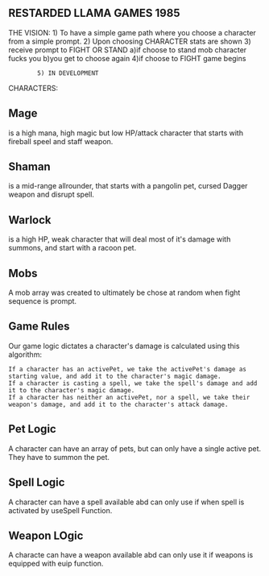 ## RESTARDED LLAMA GAMES 1985

THE VISION: 1) To have a simple game path where you choose a character from a simple prompt.
            2) Upon choosing CHARACTER stats are shown
            3) receive prompt to FIGHT OR STAND
                a)if choose to stand mob character fucks you
                b)you get to choose again
            4)if choose to FIGHT game begins
            
            5) IN DEVELOPMENT 

CHARACTERS:

## Mage 

is a high mana, high magic but low HP/attack character that starts with fireball speel and staff weapon.

## Shaman 

is a mid-range allrounder, that starts with a pangolin pet, cursed Dagger weapon and disrupt spell.

## Warlock 

is a high HP, weak character that will deal most of it's damage with summons, and start with a racoon pet.

## Mobs

A mob array was created to ultimately be chose at random when fight sequence is prompt.

## Game Rules

Our game logic dictates a character's damage is calculated using this algorithm:

    If a character has an activePet, we take the activePet's damage as starting value, and add it to the character's magic damage.
    If a character is casting a spell, we take the spell's damage and add it to the character's magic damage.
    If a character has neither an activePet, nor a spell, we take their weapon's damage, and add it to the character's attack damage.

## Pet Logic

A character can have an array of pets, but can only have a single active pet. They have to summon the pet.

## Spell Logic

A character can have a spell available abd can only use if when spell is activated by useSpell Function.

## Weapon LOgic

A characte can have a weapon available abd can only use it if weapons is equipped with euip function.


